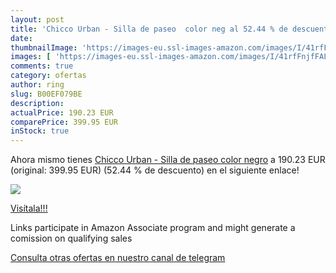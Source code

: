 ```yaml
---
layout: post
title: 'Chicco Urban - Silla de paseo  color neg al 52.44 % de descuento'
date: 
thumbnailImage: 'https://images-eu.ssl-images-amazon.com/images/I/41rfFnjfFAL._SL200_.jpg'
images: [ 'https://images-eu.ssl-images-amazon.com/images/I/41rfFnjfFAL._SL200_.jpg' ]
comments: true
category: ofertas
author: ring
slug: B00EF079BE
description:
actualPrice: 190.23 EUR
comparePrice: 399.95 EUR
inStock: true
---
```


Ahora mismo tienes [Chicco Urban - Silla de paseo  color negro](https://www.amazon.es/dp/B00EF079BE/?tag=tolees-21) a 190.23 EUR (original: 399.95 EUR) (52.44 %  de descuento) en el siguiente enlace!

[![](https://images-eu.ssl-images-amazon.com/images/I/41rfFnjfFAL._SL200_.jpg)](https://www.amazon.es/dp/B00EF079BE/?tag=tolees-21)

[Visítala!!!](https://www.amazon.es/dp/B00EF079BE/?tag=tolees-21)

Links participate in Amazon Associate program and might generate a comission on qualifying sales

[Consulta otras ofertas en nuestro canal de telegram](https://t.me/s/ofertas25)
